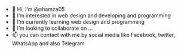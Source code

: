 - 👋 Hi, I’m @ahamza05
- 👀 I’m interested in web design and developing and programming
- 🌱 I’m currently learning web design and programming
- 💞️ I’m looking to collaborate on ...
- 📫 you can contact with me by social media like Facebook, twitter, WhatsApp and also Telegram

<!---
ahamza05/ahamza05 is a ✨ special ✨ repository because its `README.md` (this file) appears on your GitHub profile.
You can click the Preview link to take a look at your changes.
--->

